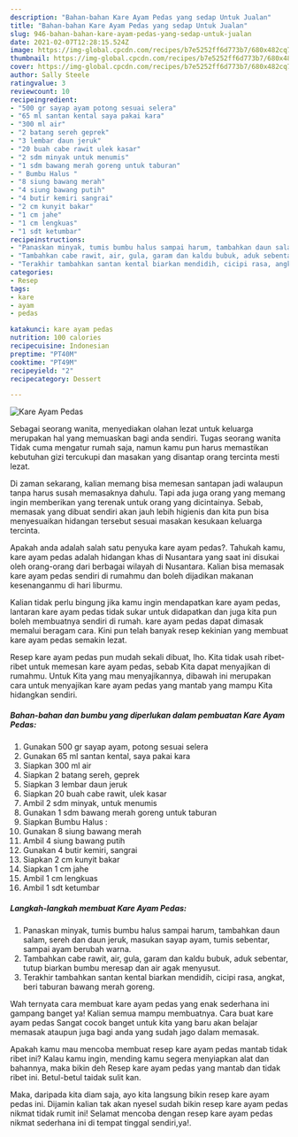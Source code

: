 ```yaml
---
description: "Bahan-bahan Kare Ayam Pedas yang sedap Untuk Jualan"
title: "Bahan-bahan Kare Ayam Pedas yang sedap Untuk Jualan"
slug: 946-bahan-bahan-kare-ayam-pedas-yang-sedap-untuk-jualan
date: 2021-02-07T12:28:15.524Z
image: https://img-global.cpcdn.com/recipes/b7e5252ff6d773b7/680x482cq70/kare-ayam-pedas-foto-resep-utama.jpg
thumbnail: https://img-global.cpcdn.com/recipes/b7e5252ff6d773b7/680x482cq70/kare-ayam-pedas-foto-resep-utama.jpg
cover: https://img-global.cpcdn.com/recipes/b7e5252ff6d773b7/680x482cq70/kare-ayam-pedas-foto-resep-utama.jpg
author: Sally Steele
ratingvalue: 3
reviewcount: 10
recipeingredient:
- "500 gr sayap ayam potong sesuai selera"
- "65 ml santan kental saya pakai kara"
- "300 ml air"
- "2 batang sereh geprek"
- "3 lembar daun jeruk"
- "20 buah cabe rawit ulek kasar"
- "2 sdm minyak untuk menumis"
- "1 sdm bawang merah goreng untuk taburan"
- " Bumbu Halus "
- "8 siung bawang merah"
- "4 siung bawang putih"
- "4 butir kemiri sangrai"
- "2 cm kunyit bakar"
- "1 cm jahe"
- "1 cm lengkuas"
- "1 sdt ketumbar"
recipeinstructions:
- "Panaskan minyak, tumis bumbu halus sampai harum, tambahkan daun salam, sereh dan daun jeruk, masukan sayap ayam, tumis sebentar, sampai ayam berubah warna."
- "Tambahkan cabe rawit, air, gula, garam dan kaldu bubuk, aduk sebentar, tutup biarkan bumbu meresap dan air agak menyusut."
- "Terakhir tambahkan santan kental biarkan mendidih, cicipi rasa, angkat, beri taburan bawang merah goreng."
categories:
- Resep
tags:
- kare
- ayam
- pedas

katakunci: kare ayam pedas 
nutrition: 100 calories
recipecuisine: Indonesian
preptime: "PT40M"
cooktime: "PT49M"
recipeyield: "2"
recipecategory: Dessert

---
```



![Kare Ayam Pedas](https://img-global.cpcdn.com/recipes/b7e5252ff6d773b7/680x482cq70/kare-ayam-pedas-foto-resep-utama.jpg)

Sebagai seorang wanita, menyediakan olahan lezat untuk keluarga merupakan hal yang memuaskan bagi anda sendiri. Tugas seorang  wanita Tidak cuma mengatur rumah saja, namun kamu pun harus memastikan kebutuhan gizi tercukupi dan masakan yang disantap orang tercinta mesti lezat.

Di zaman  sekarang, kalian memang bisa memesan santapan jadi walaupun tanpa harus susah memasaknya dahulu. Tapi ada juga orang yang memang ingin memberikan yang terenak untuk orang yang dicintainya. Sebab, memasak yang dibuat sendiri akan jauh lebih higienis dan kita pun bisa menyesuaikan hidangan tersebut sesuai masakan kesukaan keluarga tercinta. 



Apakah anda adalah salah satu penyuka kare ayam pedas?. Tahukah kamu, kare ayam pedas adalah hidangan khas di Nusantara yang saat ini disukai oleh orang-orang dari berbagai wilayah di Nusantara. Kalian bisa memasak kare ayam pedas sendiri di rumahmu dan boleh dijadikan makanan kesenanganmu di hari liburmu.

Kalian tidak perlu bingung jika kamu ingin mendapatkan kare ayam pedas, lantaran kare ayam pedas tidak sukar untuk didapatkan dan juga kita pun boleh membuatnya sendiri di rumah. kare ayam pedas dapat dimasak memalui beragam cara. Kini pun telah banyak resep kekinian yang membuat kare ayam pedas semakin lezat.

Resep kare ayam pedas pun mudah sekali dibuat, lho. Kita tidak usah ribet-ribet untuk memesan kare ayam pedas, sebab Kita dapat menyajikan di rumahmu. Untuk Kita yang mau menyajikannya, dibawah ini merupakan cara untuk menyajikan kare ayam pedas yang mantab yang mampu Kita hidangkan sendiri.

<!--inarticleads1-->

##### Bahan-bahan dan bumbu yang diperlukan dalam pembuatan Kare Ayam Pedas:

1. Gunakan 500 gr sayap ayam, potong sesuai selera
1. Gunakan 65 ml santan kental, saya pakai kara
1. Siapkan 300 ml air
1. Siapkan 2 batang sereh, geprek
1. Siapkan 3 lembar daun jeruk
1. Siapkan 20 buah cabe rawit, ulek kasar
1. Ambil 2 sdm minyak, untuk menumis
1. Gunakan 1 sdm bawang merah goreng untuk taburan
1. Siapkan  Bumbu Halus :
1. Gunakan 8 siung bawang merah
1. Ambil 4 siung bawang putih
1. Gunakan 4 butir kemiri, sangrai
1. Siapkan 2 cm kunyit bakar
1. Siapkan 1 cm jahe
1. Ambil 1 cm lengkuas
1. Ambil 1 sdt ketumbar




<!--inarticleads2-->

##### Langkah-langkah membuat Kare Ayam Pedas:

1. Panaskan minyak, tumis bumbu halus sampai harum, tambahkan daun salam, sereh dan daun jeruk, masukan sayap ayam, tumis sebentar, sampai ayam berubah warna.
1. Tambahkan cabe rawit, air, gula, garam dan kaldu bubuk, aduk sebentar, tutup biarkan bumbu meresap dan air agak menyusut.
1. Terakhir tambahkan santan kental biarkan mendidih, cicipi rasa, angkat, beri taburan bawang merah goreng.




Wah ternyata cara membuat kare ayam pedas yang enak sederhana ini gampang banget ya! Kalian semua mampu membuatnya. Cara buat kare ayam pedas Sangat cocok banget untuk kita yang baru akan belajar memasak ataupun juga bagi anda yang sudah jago dalam memasak.

Apakah kamu mau mencoba membuat resep kare ayam pedas mantab tidak ribet ini? Kalau kamu ingin, mending kamu segera menyiapkan alat dan bahannya, maka bikin deh Resep kare ayam pedas yang mantab dan tidak ribet ini. Betul-betul taidak sulit kan. 

Maka, daripada kita diam saja, ayo kita langsung bikin resep kare ayam pedas ini. Dijamin kalian tak akan nyesel sudah bikin resep kare ayam pedas nikmat tidak rumit ini! Selamat mencoba dengan resep kare ayam pedas nikmat sederhana ini di tempat tinggal sendiri,ya!.

